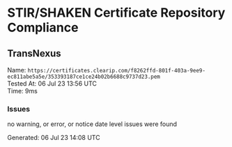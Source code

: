 # STIR/SHAKEN Certificate Repository Compliance

## TransNexus

Name: `https://certificates.clearip.com/f8262ffd-801f-403a-9ee9-ec811abe5a5e/353393187ce1ce24b02b6688c9737d23.pem`\
Tested At: 06 Jul 23 13:56 UTC\
Time: 9ms

### Issues

no warning, or error, or notice date level issues were found

Generated: 06 Jul 23 14:08 UTC
